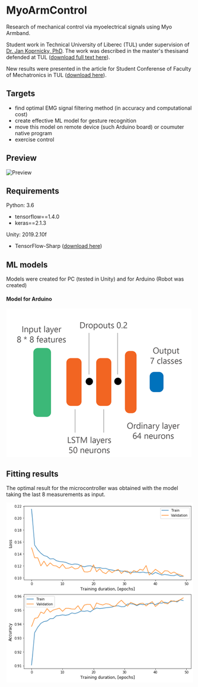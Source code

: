 # MyoArmControl
Research of mechanical control via myoelectrical signals using Myo Armband. 

Student work in Technical University of Liberec (TUL) under supervision of [Dr. Jan Koprnicky, PhD](https://www.fm.tul.cz/personal/jan.koprnicky).
The work was described in the master's thesisand defended at TUL ([download full text here](Papers/thesis.pdf)).

New results were presented in the article for Student Conferense of Faculty of Mechatronics in TUL ([download here](Papers/skfm.pdf)).

## Targets

- find optimal EMG signal filtering method (in accuracy and computational cost)
- create effective ML model for gesture recognition
- move this model on remote device (such Arduino board) or  coumuter native program
- exercise control

## Preview

![Preview](Images/gif.gif)<!-- .element height="50%" width="50%" -->

## Requirements 
Python: 3.6
- tensorflow==1.4.0
- keras==2.1.3

Unity: 2019.2.10f
- TensorFlow-Sharp ([download here](https://s3.amazonaws.com/unity-ml-agents/0.5/TFSharpPlugin.unitypackage))

## ML models

Models were created for PC (tested in Unity) and for Arduino (Robot was created)

#### Model for Arduino

![Model for Arduino](Images/schemeheavymodern.png)<!-- .element height="50%" width="50%" -->

## Fitting results

The optimal result for the microcontroller was obtained with the model taking the last 8 measurements as input.

![Model for Arduino](Images/7gesturesLSTMNew.png)

